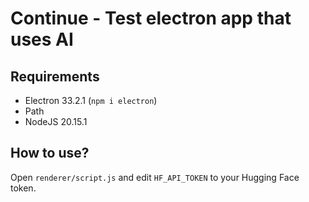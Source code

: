 # Continue - Test electron app that uses AI
## Requirements 
- Electron 33.2.1 (`npm i electron`)
- Path
- NodeJS 20.15.1
## How to use?
Open `renderer/script.js` and edit `HF_API_TOKEN` to your Hugging Face token.
